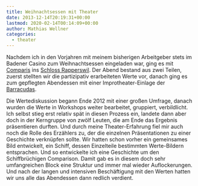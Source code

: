 ```yaml
---
title: Weihnachtsessen mit Theater
date: 2013-12-14T20:19:31+00:00
lastmod: 2020-02-14T00:14:09+00:00
author: Mathias Wellner
categories:
  - theater
---
```

Nachdem ich in den Vorjahren mit meinem bisherigen Arbeitgeber stets im Badener Casino zum Weihnachtsessen eingeladen war, ging es mit [Comparis](http://www.comparis.ch) ins [Schloss Rapperswil](http://www.schlossrapperswil.com/). Der Abend bestand aus zwei Teilen, zuerst stellten wir die partizipativ erarbeiteten Werte vor, danach ging es zum gepflegten Abendessen mit einer Improtheater-Einlage der [Barracudas](http://www.die-barracudas.ch/). 

Die Wertediskussion begann Ende 2012 mit einer großen Umfrage, danach wurden die Werte in Workshops weiter bearbeitet, gruppiert, verbildlicht. Ich selbst stieg erst relativ spät in diesen Prozess ein, landete dann aber doch in der Kerngruppe von zwölf Leuten, die am Ende das Ergebnis präsentieren durften. Und durch meine Theater-Erfahrung fiel mir auch noch die Rolle des Erzählers zu, der die einzelnen Präsentationen zu einer Geschichte verknüpfen sollte. Wir hatten schon vorher ein gemeinsames Bild entwickelt, ein Schiff, dessen Einzelteile bestimmten Werte-Bildern entsprachen. Und so entwickelte ich eine Geschichte um den Schiffbrüchigen Comparison. Damit gab es in diesem doch sehr umfangreichen Block eine Struktur und immer mal wieder Auflockerungen. Und nach der langen und intensiven Beschäftigung mit den Werten hatten wir uns alle das Abendessen dann redlich verdient.